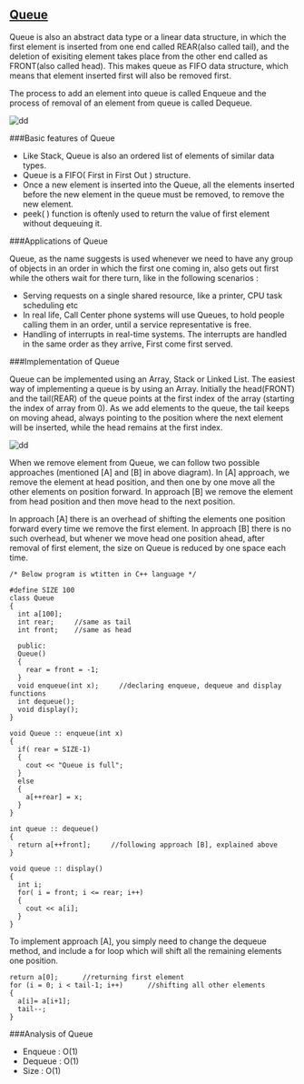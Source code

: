 [Queue](http://www.studytonight.com/data-structures/queue-data-structure)
---

Queue is also an abstract data type or a linear data structure, in which the first element is inserted from one end called REAR(also called tail), and the deletion of exisiting element takes place from the other end called as FRONT(also called head). This makes queue as FIFO data structure, which means that element inserted first will also be removed first.

The process to add an element into queue is called Enqueue and the process of removal of an element from queue is called Dequeue.

![dd](http://www.studytonight.com/data-structures/images/introduction-to-queue.png)

###Basic features of Queue

  -  Like Stack, Queue is also an ordered list of elements of similar data types.
  -  Queue is a FIFO( First in First Out ) structure.
  -  Once a new element is inserted into the Queue, all the elements inserted before the new element in the queue must be removed, to remove the new element.
  -  peek( ) function is oftenly used to return the value of first element without dequeuing it.
  
###Applications of Queue

Queue, as the name suggests is used whenever we need to have any group of objects in an order in which the first one coming in, also gets out first while the others wait for there turn, like in the following scenarios :

  - Serving requests on a single shared resource, like a printer, CPU task scheduling etc
  - In real life, Call Center phone systems will use Queues, to hold people calling them in an order, until a service representative is free.
  - Handling of interrupts in real-time systems. The interrupts are handled in the same order as they arrive, First come first served.
  
###Implementation of Queue

Queue can be implemented using an Array, Stack or Linked List. The easiest way of implementing a queue is by using an Array. Initially the head(FRONT) and the tail(REAR) of the queue points at the first index of the array (starting the index of array from 0). As we add elements to the queue, the tail keeps on moving ahead, always pointing to the position where the next element will be inserted, while the head remains at the first index.

![dd](http://www.studytonight.com/data-structures/images/implementation-of-queue.png)

When we remove element from Queue, we can follow two possible approaches (mentioned [A] and [B] in above diagram). In [A] approach, we remove the element at head position, and then one by one move all the other elements on position forward. In approach [B] we remove the element from head position and then move head to the next position.

In approach [A] there is an overhead of shifting the elements one position forward every time we remove the first element. In approach [B] there is no such overhead, but whener we move head one position ahead, after removal of first element, the size on Queue is reduced by one space each time.

```
/* Below program is wtitten in C++ language */

#define SIZE 100
class Queue
{
  int a[100];
  int rear;     //same as tail
  int front;    //same as head
  
  public:
  Queue()
  {
    rear = front = -1;
  }
  void enqueue(int x);     //declaring enqueue, dequeue and display functions
  int dequeue();
  void display();
}

void Queue :: enqueue(int x)
{
  if( rear = SIZE-1)
  {
    cout << "Queue is full";
  }
  else
  {
    a[++rear] = x;
  }
}

int queue :: dequeue()
{
  return a[++front];     //following approach [B], explained above
}

void queue :: display()
{
  int i;
  for( i = front; i <= rear; i++)
  {
    cout << a[i];
  }
}
```

To implement approach [A], you simply need to change the dequeue method, and include a for loop which will shift all the remaining elements one position.

```
return a[0];      //returning first element
for (i = 0; i < tail-1; i++)      //shifting all other elements
{
  a[i]= a[i+1];
  tail--;
}
```

###Analysis of Queue

  -  Enqueue : O(1)
  -  Dequeue : O(1)
  -  Size : O(1)
